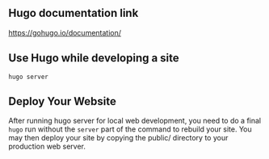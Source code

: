 ## Hugo documentation link
https://gohugo.io/documentation/
## Use Hugo while developing a site
```
hugo server
```

## Deploy Your Website
After running hugo server for local web development, you need to do a final ```hugo``` run without the ```server``` part of the command to rebuild your site. You may then deploy your site by copying the public/ directory to your production web server.